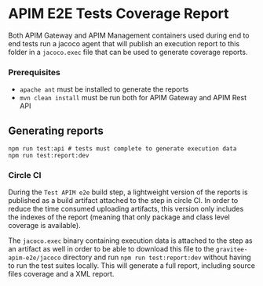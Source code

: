 # APIM E2E Tests Coverage Report

Both APIM Gateway and APIM Management containers used during end to end tests run a jacoco agent that will publish an 
execution report to this folder in a `jacoco.exec` file that can be used to generate coverage reports.

### Prerequisites

  - `apache ant` must be installed to generate the reports
  - `mvn clean install` must be run both for APIM Gateway and APIM Rest API

## Generating reports

```shell
npm run test:api # tests must complete to generate execution data
npm run test:report:dev
```

### Circle CI

During the `Test APIM e2e` build step, a lightweight version of the reports is published as a build artifact attached
to the step in circle CI. In order to reduce the time consumed uploading artifacts, this version only includes the 
indexes of the report (meaning that only package and class level coverage is available).

The `jacoco.exec` binary containing execution data is attached to the step as an artifact as well in order to be able
to download this file to the `gravitee-apim-e2e/jacoco` directory and run `npm run test:report:dev` without having
to run the test suites locally. This will generate a full report, including source files coverage and a XML report.
